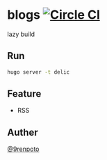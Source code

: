 # blogs [![Circle CI](https://circleci.com/gh/9renpoto/blogs/tree/master.svg?style=svg&circle-token=424262aaeba9cfbb119a1aef7b9b2634a2d9d3c3)](https://circleci.com/gh/9renpoto/blogs/tree/master)
lazy build

## Run

```sh
hugo server -t delic
```

## Feature

- RSS

## Auther

[@9renpoto](https://twitter.com/9renpoto)
